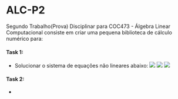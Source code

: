 # ALC-P2
Segundo Trabalho(Prova) Disciplinar para COC473 - Álgebra Linear Computacional consiste em criar uma pequena biblioteca de cálculo numérico para: 

#### **Task 1:** 
- Solucionar o sistema de equações não lineares abaixo: 
  <img src="https://render.githubusercontent.com/render/math?math=x_{1,2} = 2c_{3}^2 %2B c_{2}^2 %2B 6c_{4}^2 = 1.0"> 
  <img src="https://render.githubusercontent.com/render/math?math=x_{1,2} = 8c_{3}^3 %2B 6c_{3}c_{2}^2 %2B 36 c_{3}c_{2}c_{4} %2B 108c_{3}c_{4}^2 = \theta_{1}&bc=White&fc=Black&im"> 
  <img src="https://render.githubusercontent.com/render/math?math=x_{1,2} = 60c_{3}^4 %2B 60c_{3}^2c_{2}^2 %2B 576c_{3}^2c_{3}c_{4} %2B 2232c_{3}^2c_{4}^2 %2B 252c_{4}^2c_{2}^2 %2B 1296c_{4}^3c_{2} %2B 3348c_{4}^4 %2B 24c_{2}^3c_4 %2B 3c_{2} = \theta_{2}">
  
  
  

#### **Task 2:**
- 
